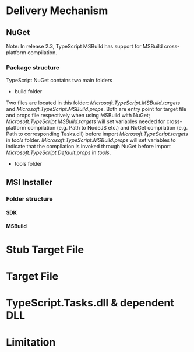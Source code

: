 # Delivery Mechanism
## NuGet
Note: In release 2.3, TypeScript MSBuild has support for MSBuild cross-platform compilation.
### Package structure
TypeScript NuGet contains two main folders
* build folder

Two files are located in this folder:  *Microsoft.TypeScript.MSBuild.targets* and *Microsoft.TypeScript.MSBuild.props*.
Both are entry point for target file and props file respectively when using MSBuild with NuGet; *Microsoft.TypeScript.MSBuild.targets* will set variables needed for cross-platform compilation (e.g. Path to NodeJS etc.) and NuGet compilation (e.g. Path to corresponding Tasks.dll) before import *Microsoft.TypeScript.targets* in *tools* folder. *Microsoft.TypeScript.MSBuild.props* will set variables to indicate that the compilation is invoked through NuGet before import *Microsoft.TypeScript.Default.props* in *tools*.

* tools folder

## MSI Installer
### Folder structure
#### SDK
#### MSBuild

# Stub Target File
# Target File
# TypeScript.Tasks.dll & dependent DLL
# Limitation
